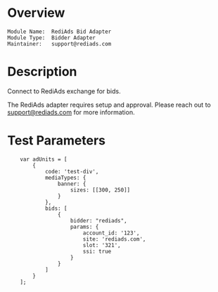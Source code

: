 # Overview

```
Module Name:  RediAds Bid Adapter
Module Type:  Bidder Adapter
Maintainer:   support@rediads.com
```

# Description

Connect to RediAds exchange for bids.

The RediAds adapter requires setup and approval.
Please reach out to support@rediads.com for more information.

# Test Parameters
```
    var adUnits = [
        {
            code: 'test-div',
            mediaTypes: {
                banner: {
                    sizes: [[300, 250]]
                }
            },
            bids: [
                {
                    bidder: "rediads",
                    params: {
                        account_id: '123',
                        site: 'rediads.com',
                        slot: '321',
                        ssi: true
                    }
                }
            ]
        }
    ];
```
